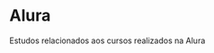 # Alura                 
Estudos relacionados aos cursos realizados na Alura         
   
 


























